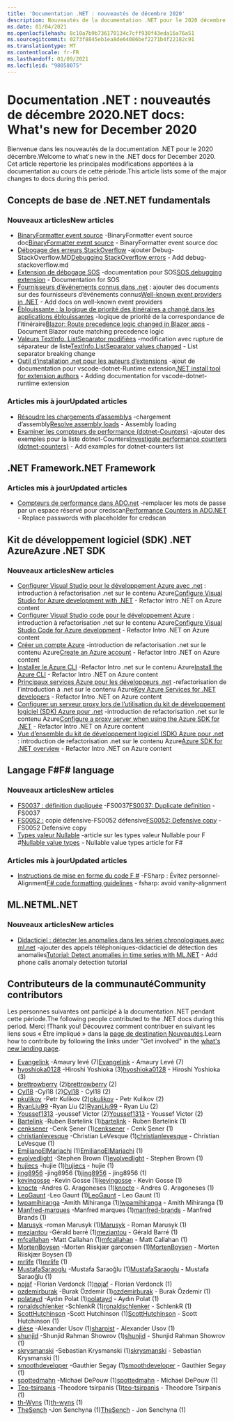 ```yaml
---
title: 'Documentation .NET : nouveautés de décembre 2020'
description: Nouveautés de la documentation .NET pour le 2020 décembre.
ms.date: 01/04/2021
ms.openlocfilehash: 8c10a7b9b736170134c7cff930f43eda16a76a51
ms.sourcegitcommit: 0273f8845eb1ea8de64086bef2271b4f22182c91
ms.translationtype: MT
ms.contentlocale: fr-FR
ms.lasthandoff: 01/09/2021
ms.locfileid: "98058075"
---
```

# <a name="net-docs-whats-new-for-december-2020"></a><span data-ttu-id="b58c1-103">Documentation .NET : nouveautés de décembre 2020</span><span class="sxs-lookup"><span data-stu-id="b58c1-103">.NET docs: What's new for December 2020</span></span>

<span data-ttu-id="b58c1-104">Bienvenue dans les nouveautés de la documentation .NET pour le 2020 décembre.</span><span class="sxs-lookup"><span data-stu-id="b58c1-104">Welcome to what's new in the .NET docs for December 2020.</span></span> <span data-ttu-id="b58c1-105">Cet article répertorie les principales modifications apportées à la documentation au cours de cette période.</span><span class="sxs-lookup"><span data-stu-id="b58c1-105">This article lists some of the major changes to docs during this period.</span></span>

## <a name="net-fundamentals"></a><span data-ttu-id="b58c1-106">Concepts de base de .NET</span><span class="sxs-lookup"><span data-stu-id="b58c1-106">.NET fundamentals</span></span>

### <a name="new-articles"></a><span data-ttu-id="b58c1-107">Nouveaux articles</span><span class="sxs-lookup"><span data-stu-id="b58c1-107">New articles</span></span>

- <span data-ttu-id="b58c1-108">[BinaryFormatter event source](../standard/serialization/binaryformatter-event-source.md) -BinaryFormatter event source doc</span><span class="sxs-lookup"><span data-stu-id="b58c1-108">[BinaryFormatter event source](../standard/serialization/binaryformatter-event-source.md) - BinaryFormatter event source doc</span></span>
- <span data-ttu-id="b58c1-109">[Débogage des erreurs StackOverflow](../core/diagnostics/debug-stackoverflow.md) -ajouter Debug-StackOverflow.MD</span><span class="sxs-lookup"><span data-stu-id="b58c1-109">[Debugging StackOverflow errors](../core/diagnostics/debug-stackoverflow.md) - Add debug-stackoverflow.md</span></span>
- <span data-ttu-id="b58c1-110">[Extension de débogage SOS](../core/diagnostics/sos-debugging-extension.md) -documentation pour SOS</span><span class="sxs-lookup"><span data-stu-id="b58c1-110">[SOS debugging extension](../core/diagnostics/sos-debugging-extension.md) - Documentation for SOS</span></span>
- <span data-ttu-id="b58c1-111">[Fournisseurs d’événements connus dans .net](../core/diagnostics/well-known-event-providers.md) : ajouter des documents sur des fournisseurs d’événements connus</span><span class="sxs-lookup"><span data-stu-id="b58c1-111">[Well-known event providers in .NET](../core/diagnostics/well-known-event-providers.md) - Add docs on well-known event providers</span></span>
- <span data-ttu-id="b58c1-112">[Éblouissante : la logique de priorité des itinéraires a changé dans les applications éblouissantes](../core/compatibility/aspnet-core/5.0/blazor-routing-logic-changed.md) -logique de priorité de la correspondance de l’itinéraire</span><span class="sxs-lookup"><span data-stu-id="b58c1-112">[Blazor: Route precedence logic changed in Blazor apps](../core/compatibility/aspnet-core/5.0/blazor-routing-logic-changed.md) - Document Blazor route matching precedence logic</span></span>
- <span data-ttu-id="b58c1-113">[Valeurs TextInfo. ListSeparator modifiées](../core/compatibility/globalization/5.0/listseparator-value-change.md) -modification avec rupture de séparateur de liste</span><span class="sxs-lookup"><span data-stu-id="b58c1-113">[TextInfo.ListSeparator values changed](../core/compatibility/globalization/5.0/listseparator-value-change.md) - List separator breaking change</span></span>
- <span data-ttu-id="b58c1-114">[Outil d’installation .net pour les auteurs d’extensions](../core/additional-tools/vscode-dotnet-runtime.md) -ajout de documentation pour vscode-dotnet-Runtime extension</span><span class="sxs-lookup"><span data-stu-id="b58c1-114">[.NET install tool for extension authors](../core/additional-tools/vscode-dotnet-runtime.md) - Adding documentation for vscode-dotnet-runtime extension</span></span>

### <a name="updated-articles"></a><span data-ttu-id="b58c1-115">Articles mis à jour</span><span class="sxs-lookup"><span data-stu-id="b58c1-115">Updated articles</span></span>

- <span data-ttu-id="b58c1-116">[Résoudre les chargements d’assemblys](../standard/assembly/resolve-loads.md) -chargement d’assembly</span><span class="sxs-lookup"><span data-stu-id="b58c1-116">[Resolve assembly loads](../standard/assembly/resolve-loads.md) - Assembly loading</span></span>
- <span data-ttu-id="b58c1-117">[Examiner les compteurs de performance (dotnet-Counters)](../core/diagnostics/dotnet-counters.md) -ajouter des exemples pour la liste dotnet-Counters</span><span class="sxs-lookup"><span data-stu-id="b58c1-117">[Investigate performance counters (dotnet-counters)](../core/diagnostics/dotnet-counters.md) - Add examples for dotnet-counters list</span></span>

## <a name="net-framework"></a><span data-ttu-id="b58c1-118">.NET Framework</span><span class="sxs-lookup"><span data-stu-id="b58c1-118">.NET Framework</span></span>

### <a name="updated-articles"></a><span data-ttu-id="b58c1-119">Articles mis à jour</span><span class="sxs-lookup"><span data-stu-id="b58c1-119">Updated articles</span></span>

- <span data-ttu-id="b58c1-120">[Compteurs de performance dans ADO.net](../framework/data/adonet/performance-counters.md) -remplacer les mots de passe par un espace réservé pour credscan</span><span class="sxs-lookup"><span data-stu-id="b58c1-120">[Performance Counters in ADO.NET](../framework/data/adonet/performance-counters.md) - Replace passwords with placeholder for credscan</span></span>

## <a name="azure-net-sdk"></a><span data-ttu-id="b58c1-121">Kit de développement logiciel (SDK) .NET Azure</span><span class="sxs-lookup"><span data-stu-id="b58c1-121">Azure .NET SDK</span></span>

### <a name="new-articles"></a><span data-ttu-id="b58c1-122">Nouveaux articles</span><span class="sxs-lookup"><span data-stu-id="b58c1-122">New articles</span></span>

- <span data-ttu-id="b58c1-123">[Configurer Visual Studio pour le développement Azure avec .net](../azure/configure-visual-studio.md) : introduction à refactorisation .net sur le contenu Azure</span><span class="sxs-lookup"><span data-stu-id="b58c1-123">[Configure Visual Studio for Azure development with .NET](../azure/configure-visual-studio.md) - Refactor Intro .NET on Azure content</span></span>
- <span data-ttu-id="b58c1-124">[Configurer Visual Studio code pour le développement Azure](../azure/configure-vs-code.md) : introduction à refactorisation .net sur le contenu Azure</span><span class="sxs-lookup"><span data-stu-id="b58c1-124">[Configure Visual Studio Code for Azure development](../azure/configure-vs-code.md) - Refactor Intro .NET on Azure content</span></span>
- <span data-ttu-id="b58c1-125">[Créer un compte Azure](../azure/create-azure-account.md) -introduction de refactorisation .net sur le contenu Azure</span><span class="sxs-lookup"><span data-stu-id="b58c1-125">[Create an Azure account](../azure/create-azure-account.md) - Refactor Intro .NET on Azure content</span></span>
- <span data-ttu-id="b58c1-126">[Installer le Azure CLI](../azure/install-azure-cli.md) -Refactor Intro .net sur le contenu Azure</span><span class="sxs-lookup"><span data-stu-id="b58c1-126">[Install the Azure CLI](../azure/install-azure-cli.md) - Refactor Intro .NET on Azure content</span></span>
- <span data-ttu-id="b58c1-127">[Principaux services Azure pour les développeurs .net](../azure/key-azure-services.md) -refactorisation de l’introduction à .net sur le contenu Azure</span><span class="sxs-lookup"><span data-stu-id="b58c1-127">[Key Azure Services for .NET developers](../azure/key-azure-services.md) - Refactor Intro .NET on Azure content</span></span>
- <span data-ttu-id="b58c1-128">[Configurer un serveur proxy lors de l’utilisation du kit de développement logiciel (SDK) Azure pour .net](../azure/sdk/azure-sdk-configure-proxy.md) -introduction de refactorisation .net sur le contenu Azure</span><span class="sxs-lookup"><span data-stu-id="b58c1-128">[Configure a proxy server when using the Azure SDK for .NET](../azure/sdk/azure-sdk-configure-proxy.md) - Refactor Intro .NET on Azure content</span></span>
- <span data-ttu-id="b58c1-129">[Vue d’ensemble du kit de développement logiciel (SDK) Azure pour .net](../azure/sdk/azure-sdk-for-dotnet.md) : introduction de refactorisation .net sur le contenu Azure</span><span class="sxs-lookup"><span data-stu-id="b58c1-129">[Azure SDK for .NET overview](../azure/sdk/azure-sdk-for-dotnet.md) - Refactor Intro .NET on Azure content</span></span>

## <a name="f-language"></a><span data-ttu-id="b58c1-130">Langage F#</span><span class="sxs-lookup"><span data-stu-id="b58c1-130">F# language</span></span>

### <a name="new-articles"></a><span data-ttu-id="b58c1-131">Nouveaux articles</span><span class="sxs-lookup"><span data-stu-id="b58c1-131">New articles</span></span>

- <span data-ttu-id="b58c1-132">[FS0037 : définition dupliquée](../fsharp/language-reference/compiler-messages/fs0037.md) -FS0037</span><span class="sxs-lookup"><span data-stu-id="b58c1-132">[FS0037: Duplicate definition](../fsharp/language-reference/compiler-messages/fs0037.md) - FS0037</span></span>
- <span data-ttu-id="b58c1-133">[FS0052 :](../fsharp/language-reference/compiler-messages/fs0052.md) copie défensive-FS0052 défensive</span><span class="sxs-lookup"><span data-stu-id="b58c1-133">[FS0052: Defensive copy](../fsharp/language-reference/compiler-messages/fs0052.md) - FS0052 Defensive copy</span></span>
- <span data-ttu-id="b58c1-134">[Types valeur Nullable](../fsharp/language-reference/nullable-value-types.md) -article sur les types valeur Nullable pour F #</span><span class="sxs-lookup"><span data-stu-id="b58c1-134">[Nullable value types](../fsharp/language-reference/nullable-value-types.md) - Nullable value types article for F#</span></span>

### <a name="updated-articles"></a><span data-ttu-id="b58c1-135">Articles mis à jour</span><span class="sxs-lookup"><span data-stu-id="b58c1-135">Updated articles</span></span>

- <span data-ttu-id="b58c1-136">[Instructions de mise en forme du code F #](../fsharp/style-guide/formatting.md) -FSharp : Évitez personnel-Alignment</span><span class="sxs-lookup"><span data-stu-id="b58c1-136">[F# code formatting guidelines](../fsharp/style-guide/formatting.md) - fsharp: avoid vanity-alignment</span></span>

## <a name="mlnet"></a><span data-ttu-id="b58c1-137">ML.NET</span><span class="sxs-lookup"><span data-stu-id="b58c1-137">ML.NET</span></span>

### <a name="new-articles"></a><span data-ttu-id="b58c1-138">Nouveaux articles</span><span class="sxs-lookup"><span data-stu-id="b58c1-138">New articles</span></span>

- <span data-ttu-id="b58c1-139">[Didacticiel : détecter les anomalies dans les séries chronologiques avec ml.net](../machine-learning/tutorials/phone-calls-anomaly-detection.md) -ajouter des appels téléphoniques-didacticiel de détection des anomalies</span><span class="sxs-lookup"><span data-stu-id="b58c1-139">[Tutorial: Detect anomalies in time series with ML.NET](../machine-learning/tutorials/phone-calls-anomaly-detection.md) - Add phone calls anomaly detection tutorial</span></span>

## <a name="community-contributors"></a><span data-ttu-id="b58c1-140">Contributeurs de la communauté</span><span class="sxs-lookup"><span data-stu-id="b58c1-140">Community contributors</span></span>

<span data-ttu-id="b58c1-141">Les personnes suivantes ont participé à la documentation .NET pendant cette période.</span><span class="sxs-lookup"><span data-stu-id="b58c1-141">The following people contributed to the .NET docs during this period.</span></span> <span data-ttu-id="b58c1-142">Merci !</span><span class="sxs-lookup"><span data-stu-id="b58c1-142">Thank you!</span></span> <span data-ttu-id="b58c1-143">Découvrez comment contribuer en suivant les liens sous « Être impliqué » dans la [page de destination Nouveautés](index.yml).</span><span class="sxs-lookup"><span data-stu-id="b58c1-143">Learn how to contribute by following the links under "Get involved" in the [what's new landing page](index.yml).</span></span>

- <span data-ttu-id="b58c1-144">[Evangelink](https://github.com/Evangelink) -Amaury levé (7)</span><span class="sxs-lookup"><span data-stu-id="b58c1-144">[Evangelink](https://github.com/Evangelink) - Amaury Levé (7)</span></span>
- <span data-ttu-id="b58c1-145">[hyoshioka0128](https://github.com/hyoshioka0128) -Hiroshi Yoshioka (3)</span><span class="sxs-lookup"><span data-stu-id="b58c1-145">[hyoshioka0128](https://github.com/hyoshioka0128) - Hiroshi Yoshioka (3)</span></span>
- <span data-ttu-id="b58c1-146">[brettrowberry](https://github.com/brettrowberry) (2)</span><span class="sxs-lookup"><span data-stu-id="b58c1-146">[brettrowberry](https://github.com/brettrowberry) (2)</span></span>
- <span data-ttu-id="b58c1-147">[Cyl18](https://github.com/Cyl18) -Cyl18 (2)</span><span class="sxs-lookup"><span data-stu-id="b58c1-147">[Cyl18](https://github.com/Cyl18) - Cyl18 (2)</span></span>
- <span data-ttu-id="b58c1-148">[pkulikov](https://github.com/pkulikov) -Petr Kulikov (2)</span><span class="sxs-lookup"><span data-stu-id="b58c1-148">[pkulikov](https://github.com/pkulikov) - Petr Kulikov (2)</span></span>
- <span data-ttu-id="b58c1-149">[RyanLiu99](https://github.com/RyanLiu99) -Ryan Liu (2)</span><span class="sxs-lookup"><span data-stu-id="b58c1-149">[RyanLiu99](https://github.com/RyanLiu99) - Ryan Liu (2)</span></span>
- <span data-ttu-id="b58c1-150">[Youssef1313](https://github.com/Youssef1313) -youssef Victor (2)</span><span class="sxs-lookup"><span data-stu-id="b58c1-150">[Youssef1313](https://github.com/Youssef1313) - Youssef Victor (2)</span></span>
- <span data-ttu-id="b58c1-151">[Bartelink](https://github.com/bartelink) -Ruben Bartelink (1)</span><span class="sxs-lookup"><span data-stu-id="b58c1-151">[bartelink](https://github.com/bartelink) - Ruben Bartelink (1)</span></span>
- <span data-ttu-id="b58c1-152">[cenksener](https://github.com/cenksener) -Cenk Şener (1)</span><span class="sxs-lookup"><span data-stu-id="b58c1-152">[cenksener](https://github.com/cenksener) - Cenk Şener (1)</span></span>
- <span data-ttu-id="b58c1-153">[christianlevesque](https://github.com/christianlevesque) -Christian LeVesque (1)</span><span class="sxs-lookup"><span data-stu-id="b58c1-153">[christianlevesque](https://github.com/christianlevesque) - Christian LeVesque (1)</span></span>
- <span data-ttu-id="b58c1-154">[EmilianoElMariachi](https://github.com/EmilianoElMariachi) (1)</span><span class="sxs-lookup"><span data-stu-id="b58c1-154">[EmilianoElMariachi](https://github.com/EmilianoElMariachi) (1)</span></span>
- <span data-ttu-id="b58c1-155">[evolvedlight](https://github.com/evolvedlight) -Stephen Brown (1)</span><span class="sxs-lookup"><span data-stu-id="b58c1-155">[evolvedlight](https://github.com/evolvedlight) - Stephen Brown (1)</span></span>
- <span data-ttu-id="b58c1-156">[hujiecs](https://github.com/hujiecs) -hujie (1)</span><span class="sxs-lookup"><span data-stu-id="b58c1-156">[hujiecs](https://github.com/hujiecs) - hujie (1)</span></span>
- <span data-ttu-id="b58c1-157">[jing8956](https://github.com/jing8956) -jing8956 (1)</span><span class="sxs-lookup"><span data-stu-id="b58c1-157">[jing8956](https://github.com/jing8956) - jing8956 (1)</span></span>
- <span data-ttu-id="b58c1-158">[kevingosse](https://github.com/kevingosse) -Kevin Gosse (1)</span><span class="sxs-lookup"><span data-stu-id="b58c1-158">[kevingosse](https://github.com/kevingosse) - Kevin Gosse (1)</span></span>
- <span data-ttu-id="b58c1-159">[knocte](https://github.com/knocte) -Andres G. Aragoneses (1)</span><span class="sxs-lookup"><span data-stu-id="b58c1-159">[knocte](https://github.com/knocte) - Andres G. Aragoneses (1)</span></span>
- <span data-ttu-id="b58c1-160">[LeoGaunt](https://github.com/LeoGaunt) -Leo Gaunt (1)</span><span class="sxs-lookup"><span data-stu-id="b58c1-160">[LeoGaunt](https://github.com/LeoGaunt) - Leo Gaunt (1)</span></span>
- <span data-ttu-id="b58c1-161">[lwpamihiranga](https://github.com/lwpamihiranga) -Amith Mihiranga (1)</span><span class="sxs-lookup"><span data-stu-id="b58c1-161">[lwpamihiranga](https://github.com/lwpamihiranga) - Amith Mihiranga (1)</span></span>
- <span data-ttu-id="b58c1-162">[Manfred-marques](https://github.com/manfred-brands) -Manfred marques (1)</span><span class="sxs-lookup"><span data-stu-id="b58c1-162">[manfred-brands](https://github.com/manfred-brands) - Manfred Brands (1)</span></span>
- <span data-ttu-id="b58c1-163">[Marusyk](https://github.com/Marusyk) -roman Marusyk (1)</span><span class="sxs-lookup"><span data-stu-id="b58c1-163">[Marusyk](https://github.com/Marusyk) - Roman Marusyk (1)</span></span>
- <span data-ttu-id="b58c1-164">[meziantou](https://github.com/meziantou) -Gérald barré (1)</span><span class="sxs-lookup"><span data-stu-id="b58c1-164">[meziantou](https://github.com/meziantou) - Gérald Barré (1)</span></span>
- <span data-ttu-id="b58c1-165">[mfcallahan](https://github.com/mfcallahan) -Matt Callahan (1)</span><span class="sxs-lookup"><span data-stu-id="b58c1-165">[mfcallahan](https://github.com/mfcallahan) - Matt Callahan (1)</span></span>
- <span data-ttu-id="b58c1-166">[MortenBoysen](https://github.com/MortenBoysen) -Morten Riiskjær garçonsen (1)</span><span class="sxs-lookup"><span data-stu-id="b58c1-166">[MortenBoysen](https://github.com/MortenBoysen) - Morten Riiskjær Boysen (1)</span></span>
- <span data-ttu-id="b58c1-167">[mrlife](https://github.com/mrlife) (1)</span><span class="sxs-lookup"><span data-stu-id="b58c1-167">[mrlife](https://github.com/mrlife) (1)</span></span>
- <span data-ttu-id="b58c1-168">[MustafaSaraoglu](https://github.com/MustafaSaraoglu) -Mustafa Saraoğlu (1)</span><span class="sxs-lookup"><span data-stu-id="b58c1-168">[MustafaSaraoglu](https://github.com/MustafaSaraoglu) - Mustafa Saraoğlu (1)</span></span>
- <span data-ttu-id="b58c1-169">[nojaf](https://github.com/nojaf) -Florian Verdonck (1)</span><span class="sxs-lookup"><span data-stu-id="b58c1-169">[nojaf](https://github.com/nojaf) - Florian Verdonck (1)</span></span>
- <span data-ttu-id="b58c1-170">[ozdemirburak](https://github.com/ozdemirburak) -Burak Özdemir (1)</span><span class="sxs-lookup"><span data-stu-id="b58c1-170">[ozdemirburak](https://github.com/ozdemirburak) - Burak Özdemir (1)</span></span>
- <span data-ttu-id="b58c1-171">[polatayd](https://github.com/polatayd) -Aydın Polat (1)</span><span class="sxs-lookup"><span data-stu-id="b58c1-171">[polatayd](https://github.com/polatayd) - Aydın Polat (1)</span></span>
- <span data-ttu-id="b58c1-172">[ronaldschlenker](https://github.com/ronaldschlenker) -SchlenkR (1)</span><span class="sxs-lookup"><span data-stu-id="b58c1-172">[ronaldschlenker](https://github.com/ronaldschlenker) - SchlenkR (1)</span></span>
- <span data-ttu-id="b58c1-173">[ScottHutchinson](https://github.com/ScottHutchinson) -Scott Hutchinson (1)</span><span class="sxs-lookup"><span data-stu-id="b58c1-173">[ScottHutchinson](https://github.com/ScottHutchinson) - Scott Hutchinson (1)</span></span>
- <span data-ttu-id="b58c1-174">[dièse](https://github.com/sharpist) -Alexander Usov (1)</span><span class="sxs-lookup"><span data-stu-id="b58c1-174">[sharpist](https://github.com/sharpist) - Alexander Usov (1)</span></span>
- <span data-ttu-id="b58c1-175">[shunjid](https://github.com/shunjid) -Shunjid Rahman Showrov (1)</span><span class="sxs-lookup"><span data-stu-id="b58c1-175">[shunjid](https://github.com/shunjid) - Shunjid Rahman Showrov (1)</span></span>
- <span data-ttu-id="b58c1-176">[skrysmanski](https://github.com/skrysmanski) -Sebastian Krysmanski (1)</span><span class="sxs-lookup"><span data-stu-id="b58c1-176">[skrysmanski](https://github.com/skrysmanski) - Sebastian Krysmanski (1)</span></span>
- <span data-ttu-id="b58c1-177">[smoothdeveloper](https://github.com/smoothdeveloper) -Gauthier Segay (1)</span><span class="sxs-lookup"><span data-stu-id="b58c1-177">[smoothdeveloper](https://github.com/smoothdeveloper) - Gauthier Segay (1)</span></span>
- <span data-ttu-id="b58c1-178">[spottedmahn](https://github.com/spottedmahn) -Michael DePouw (1)</span><span class="sxs-lookup"><span data-stu-id="b58c1-178">[spottedmahn](https://github.com/spottedmahn) - Michael DePouw (1)</span></span>
- <span data-ttu-id="b58c1-179">[Teo-tsirpanis](https://github.com/teo-tsirpanis) -Theodore tsirpanis (1)</span><span class="sxs-lookup"><span data-stu-id="b58c1-179">[teo-tsirpanis](https://github.com/teo-tsirpanis) - Theodore Tsirpanis (1)</span></span>
- <span data-ttu-id="b58c1-180">[th-Wyns](https://github.com/th-wyns) (1)</span><span class="sxs-lookup"><span data-stu-id="b58c1-180">[th-wyns](https://github.com/th-wyns) (1)</span></span>
- <span data-ttu-id="b58c1-181">[TheSench](https://github.com/TheSench) -Jon Senchyna (1)</span><span class="sxs-lookup"><span data-stu-id="b58c1-181">[TheSench](https://github.com/TheSench) - Jon Senchyna (1)</span></span>

